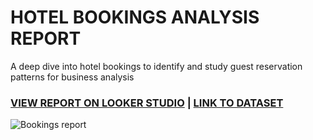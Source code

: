 # HOTEL BOOKINGS ANALYSIS REPORT

A deep dive into hotel bookings to identify and study guest reservation patterns for business analysis

### [VIEW REPORT ON LOOKER STUDIO](https://lookerstudio.google.com/s/nXxLUy1HSAw)  | [LINK TO DATASET](https://docs.google.com/spreadsheets/d/1a0Jo56dbyYUVsaKFYtwYhyU4hvJlz5TL-ONzd488oag/edit?usp=sharing)  

![Bookings report](https://github.com/AdesanyaAzeez/Data-Visualizations/assets/95116501/c02932f6-91f6-4374-a34a-0ea32afc5ff9)

